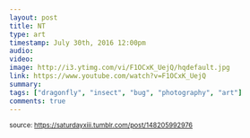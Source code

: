 ```yaml
---
layout: post
title: NT
type: art
timestamp: July 30th, 2016 12:00pm
audio: 
video: 
image: http://i3.ytimg.com/vi/F1OCxK_UejQ/hqdefault.jpg
link: https://www.youtube.com/watch?v=F1OCxK_UejQ
summary: 
tags: ["dragonfly", "insect", "bug", "photography", "art"]
comments: true
---
```

  
<small>source: https://saturdayxiii.tumblr.com/post/148205992976</small>